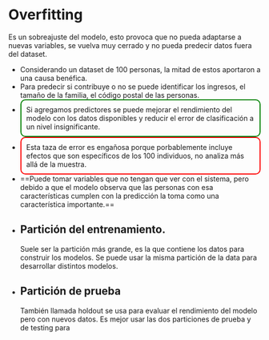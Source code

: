 # Overfitting
Es un sobreajuste del modelo, esto provoca que no pueda adaptarse a nuevas variables, se vuelva muy cerrado y no pueda predecir datos fuera del dataset.
- Considerando un dataset de 100 personas, la mitad de estos aportaron a una causa benéfica.
- Para predecir si contribuye o no se puede identificar los ingresos, el tamaño de la familia, el código postal de las personas.
- <div style="border: solid 2px green; padding: 10px;border-radius: 10px">Si agregamos predictores se puede mejorar el rendimiento del modelo con los datos disponibles y reducir el error de clasificación a un nivel insignificante.</div>
- <div style="border: solid 2px red; padding: 10px;border-radius: 10px">Esta taza de error es engañosa porque porbablemente incluye efectos que son específicos de los 100 individuos, no analiza más allá de la muestra.</div>
- ==Puede tomar variables que no tengan que ver con el sistema, pero debido a que el modelo observa que las personas con esa características cumplen con la predicción la toma como una característica importante.==
- ## Partición del entrenamiento.
	Suele ser la partición más grande, es la que contiene los datos para construir los modelos.
	Se puede usar la misma partición de la data para desarrollar distintos modelos.
- ## Partición de prueba
	También llamada holdout se usa para evaluar el rendimiento del modelo pero con nuevos datos.
	Es mejor usar las dos particiones de prueba y de testing para 